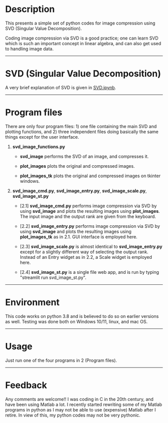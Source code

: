 # Description

This presents a simple set of python codes for image compression using SVD (Singular Value Decomposition).

Coding image compression via SVD is a good practice; one can learn SVD which is such an important concept in linear algebra, and can also get used to handling image data.

---
# SVD (Singular Value Decomposition)

A very brief explanation of SVD is given in [SVD.ipynb](SVD.ipynb).

---

# Program files

There are only four program files: 1) one file containing the main SVD and plotting functions, and 2) three independent files doing basically the same things except for the user interface.

1. **svd_image_functions.py**

   - **svd_image** performs the SVD of an image, and compresses it.

   - **plot_images** plots the original and compressed images.

   - **plot_images_tk** plots the original and compressed images on tkinter windows.


2. **svd_image_cmd.py**, **svd_image_entry.py**, **svd_image_scale.py**, **svd_image_st.py**

   - [2.1] **svd_image_cmd.py** performs image compression via SVD by using **svd_image** and plots the resulting images using **plot_images**. The input image and the output rank are given from the keyboard.

   - [2.2] **svd_image_entry.py** performs image compression via SVD by using **svd_image** and plots the resulting images using **plot_images_tk** as in 2.1. GUI interface is employed here.

   - [2.3] **svd_image_scale.py** is almost identical to **svd_image_entry.py** except for a slightly different way of selecting the output rank. Instead of an Entry widget as in 2.2, a Scale widget is employed here.

   - [2.4] **svd_image_st.py** is a single file web app, and is run by typing "streamlit run svd_image_st.py".

---
# Environment

This code works on python 3.8 and is believed to do so on earlier versions as well. Testing was done both on Windows 10/11, linux, and mac OS.

---
# Usage

Just run one of the four programs in 2 (Program files).

---
# Feedback

Any comments are welcome!! I was coding in C in the 20th century, and have been using Matlab a lot. I recently started rewriting some of my Matlab programs in python as I may not be able to use (expensive) Matlab after I retire. In view of this, my python codes may not be very pythonic.
